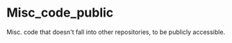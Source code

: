 # Misc_code_public
Misc. code that doesn't fall into other repositories, to be publicly accessible.
